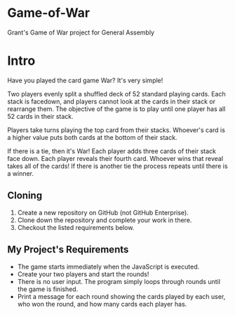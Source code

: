 # Game-of-War
Grant's Game of War project for General Assembly

<!-- Headings -->

# Intro
Have you played the card game War? It's very simple!

Two players evenly split a shuffled deck of 52 standard playing cards. Each stack is facedown, and players cannot look at the cards in their stack or rearrange them. The objective of the game is to play until one player has all 52 cards in their stack.

Players take turns playing the top card from their stacks. Whoever's card is a higher value puts both cards at the bottom of their stack.

If there is a tie, then it's War! Each player adds three cards of their stack face down. Each player reveals their fourth card. Whoever wins that reveal takes all of the cards! If there is another tie the process repeats until there is a winner.


## Cloning
1. Create a new repository on GitHub (not GitHub Enterprise).
1. Clone down the repository and complete your work in there.
1. Checkout the listed requirements below.


## My Project's Requirements
- The game starts immediately when the JavaScript is executed.
 - Create your two players and start the rounds!
- There is no user input. The program simply loops through rounds until the game is finished.
- Print a message for each round showing the cards played by each user, who won the round, and how many cards each player has.
